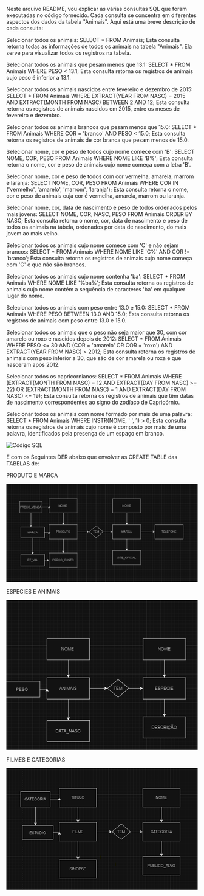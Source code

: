 Neste arquivo README, vou explicar as várias consultas SQL que foram executadas no código fornecido. Cada consulta se concentra em diferentes aspectos dos dados da tabela "Animais". Aqui está uma breve descrição de cada consulta:

Selecionar todos os animais:
SELECT * FROM Animais;
Esta consulta retorna todas as informações de todos os animais na tabela "Animais". Ela serve para visualizar todos os registros na tabela.

Selecionar todos os animais que pesam menos que 13.1:
SELECT * FROM Animais WHERE PESO < 13.1;
Esta consulta retorna os registros de animais cujo peso é inferior a 13.1.

Selecionar todos os animais nascidos entre fevereiro e dezembro de 2015:
SELECT * FROM Animais WHERE EXTRACT(YEAR FROM NASC) = 2015 AND EXTRACT(MONTH FROM NASC) BETWEEN 2 AND 12;
Esta consulta retorna os registros de animais nascidos em 2015, entre os meses de fevereiro e dezembro.

Selecionar todos os animais brancos que pesam menos que 15.0:
SELECT * FROM Animais WHERE COR = 'branco' AND PESO < 15.0;
Esta consulta retorna os registros de animais de cor branca que pesam menos de 15.0.

Selecionar nome, cor e peso de todos cujo nome comece com 'B':
SELECT NOME, COR, PESO FROM Animais WHERE NOME LIKE 'B%';
Esta consulta retorna o nome, cor e peso de animais cujo nome começa com a letra 'B'.

Selecionar nome, cor e peso de todos com cor vermelha, amarela, marrom e laranja:
SELECT NOME, COR, PESO FROM Animais WHERE COR IN ('vermelho', 'amarelo', 'marrom', 'laranja');
Esta consulta retorna o nome, cor e peso de animais cuja cor é vermelha, amarela, marrom ou laranja.

Selecionar nome, cor, data de nascimento e peso de todos ordenados pelos mais jovens:
SELECT NOME, COR, NASC, PESO FROM Animais ORDER BY NASC;
Esta consulta retorna o nome, cor, data de nascimento e peso de todos os animais na tabela, ordenados por data de nascimento, do mais jovem ao mais velho.

Selecionar todos os animais cujo nome comece com 'C' e não sejam brancos:
SELECT * FROM Animais WHERE NOME LIKE 'C%' AND COR != 'branco';
Esta consulta retorna os registros de animais cujo nome começa com 'C' e que não são brancos.

Selecionar todos os animais cujo nome contenha 'ba':
SELECT * FROM Animais WHERE NOME LIKE '%ba%';
Esta consulta retorna os registros de animais cujo nome contém a sequência de caracteres 'ba' em qualquer lugar do nome.

Selecionar todos os animais com peso entre 13.0 e 15.0:
SELECT * FROM Animais WHERE PESO BETWEEN 13.0 AND 15.0;
Esta consulta retorna os registros de animais com peso entre 13.0 e 15.0.

Selecionar todos os animais que o peso não seja maior que 30, com cor amarelo ou roxo e nascidos depois de 2012:
SELECT * FROM Animais WHERE PESO <= 30 AND (COR = 'amarelo' OR COR = 'roxo') AND EXTRACT(YEAR FROM NASC) > 2012;
Esta consulta retorna os registros de animais com peso inferior a 30, que são de cor amarela ou roxa e que nasceram após 2012.

Selecionar todos os capricornianos:
SELECT * FROM Animais WHERE (EXTRACT(MONTH FROM NASC) = 12 AND EXTRACT(DAY FROM NASC) >= 22) OR (EXTRACT(MONTH FROM NASC) = 1 AND EXTRACT(DAY FROM NASC) <= 19);
Esta consulta retorna os registros de animais que têm datas de nascimento correspondentes ao signo do zodíaco de Capricórnio.

Selecionar todos os animais com nome formado por mais de uma palavra:
SELECT * FROM Animais WHERE INSTR(NOME, ' ', 1) > 0;
Esta consulta retorna os registros de animais cujo nome é composto por mais de uma palavra, identificados pela presença de um espaço em branco.

![Código SQL](Table_Animais.png)

E com os Seguintes DER abaixo que envolver as CREATE TABLE das TABELAS de:

PRODUTO E MARCA 

![Código SQL](https://github.com/SamuelJorgetto/Tabela-Animais/blob/main/DER%20-%20Produto_Marca.png)


ESPECIES E ANIMAIS 

![Código SQL](https://github.com/SamuelJorgetto/Tabela-Animais/blob/main/DER%20-%20Animais_Especie.png)



FILMES E CATEGORIAS

![Código SQL](https://github.com/SamuelJorgetto/Tabela-Animais/blob/main/DER%20-%20Filmes_Categoria.png)







